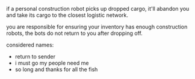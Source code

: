 if a personal construction robot picks up dropped cargo, it'll abandon you and take its cargo to the closest logistic network.

you are responsible for ensuring your inventory has enough construction robots, the bots do not return to you after dropping off.

considered names:
- return to sender
- i must go my people need me
- so long and thanks for all the fish
